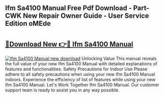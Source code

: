 ## Ifm Sa4100 Manual Free Pdf Download - Part-CWK New Repair Owner Guide - User Service Edition oMEde

# <h2><a href="http://cf14373.oget.top/?id=Ifm+Sa4100+Manual">🔗Download New 👉🔴 Ifm Sa4100 Manual</a></h2>

[![Ifm Sa4100 Manual new download](https://i.imgur.com/5g1atiW.png)](http://cf14373.oget.top/?id=Ifm+Sa4100+Manual)
Unlocking Value This manual reveals the full value of your new Ifm Sa4100 Manual with detailed explanations of features and functionalities. Safety Precautions for Indoor Use Please adhere to all safety precautions when using your new Ifm Sa4100 Manual indoors. Experience the efficiency of list of features while using your new Ifm Sa4100 Manual. Let's Work Together Ifm Sa4100 Manual. Our customer support team is ready to assist you in any way possible.

